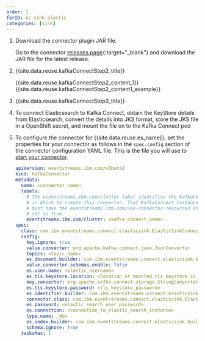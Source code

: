 ```yaml
---
order: 1
forID: kc-sink-elastic
categories: [sink]
---
```


1. Download the connector plugin JAR file.

    Go to the connector [releases page](https://github.com/ibm-messaging/kafka-connect-elastic-sink/releases){:target="_blank"} and download the JAR file for the latest release.

2. {{site.data.reuse.kafkaConnectStep2_title}}

    {{site.data.reuse.kafkaConnectStep2_content_1}}
    {{site.data.reuse.kafkaConnectStep2_content1_example}}

3. {{site.data.reuse.kafkaConnectStep3_title}}

4. To connect Elasticsearch to Kafka Connect, obtain the KeyStore details from Elasticsearch, convert the details into JKS format, store the JKS file in a OpenShift secret, and mount the file on to the Kafka Connect pod

5. To configure the connector for {{site.data.reuse.es_name}}, set the properties for your connector as follows in the `spec.config` section of the connector configuration YAML file. This is the file you will use to [start your connector](../../connecting/setting-up-connectors/#start-a-connector).

   ```yaml
   apiVersion: eventstreams.ibm.com/v1beta2
   kind: KafkaConnector
   metadata:
     name: <connector_name>
     labels:
       # The eventstreams.ibm.com/cluster label identifies the KafkaConnect instance
       # in which to create this connector. That KafkaConnect instance
       # must have the eventstreams.ibm.com/use-connector-resources annotation
       # set to true.
       eventstreams.ibm.com/cluster: <kafka_connect_name>
   spec:
     class: com.ibm.eventstreams.connect.elasticsink.ElasticSinkConnector
     config:
       key.ignore: true
       value.converter: org.apache.kafka.connect.json.JsonConverter
       topics: <topic_name>
       es.document.builder: com.ibm.eventstreams.connect.elasticsink.builders.JsonDocumentBuilder
       value.converter.schemas.enable: false
       es.user.name: <elastic_username>
       es.tls.keystore.location: <location_of_mounted_tls_keystore_in_kafka_connect_pod>
       key.converter: org.apache.kafka.connect.storage.StringConverter
       es.tls.keystore.password: <tls_keystore_password>
       es.identifier.builder: com.ibm.eventstreams.connect.elasticsink.builders.DefaultIdentifierBuilder
       connector.class: com.ibm.eventstreams.connect.elasticsink.ElasticSinkConnector
       es.password: <elastic_search_user_password>
       es.connection: <connection_to_elastic_search_instance>
       type.name: _doc
       es.index.builder: com.ibm.eventstreams.connect.elasticsink.builders.DefaultIndexBuilder
       schema.ignore: true
     tasksMax: 1
   ```
